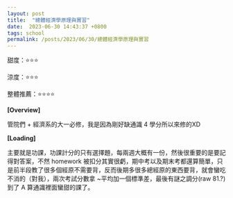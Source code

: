 ```yaml
---
layout: post
title:  "總體經濟學原理與實習"
date:  2023-06-30 14:43:37 +0800
tags: school
permalink: /posts/2023/06/30/總體經濟學原理與實習
---
```



甜度：⭐⭐⭐

涼度：⭐⭐⭐

整體推薦：⭐⭐⭐⭐

**[Overview]**

管院們 + 經濟系的大一必修，我是因為剛好缺通識 4 學分所以來修的XD

**[Loading]**

主要就是功課，功課計分的只有選擇題，每兩週大概有一份，然後很重要的是要記得對答案，不然 homework 被扣分其實很虧，期中考以及期末考都還算簡單，只是前半段教了很多個經原不需要背，反而後期多很多總經原的東西要背，就會蠻吃不消的（對我），兩次考試分數拿 ~平均加一個標準差，最後有謎之調分(raw 81.?)到了 A 算通識裡面蠻甜的課了。

